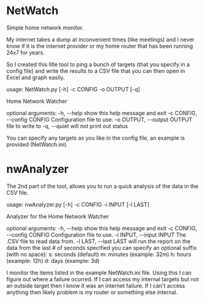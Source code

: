 # NetWatch

Simple home network monitor.

My internet takes a dump at inconvenient times (like meetings) and I never know if it is the internet provider or my home router that has been running 24x7 for years.

So I created this litle tool to ping a bunch of targets (that you specify in a config file) and write the results to a CSV file that you can then open in Excel and graph easily.

usage: NetWatch.py [-h] -c CONFIG -o OUTPUT [-q]

Home Network Watcher

optional arguments:
  -h, --help            show this help message and exit
  -c CONFIG, --config CONFIG
                        Configuration file to use.
  -o OUTPUT, --output OUTPUT
                        file to write to
  -q, --quiet           will not print out status

You can specify any targets as you like in the config file, an example is provided (NetWatch.ini).

# nwAnalyzer
The 2nd part of the tool, allows you to run a quick analysis of the data in the CSV file. 

usage: nwAnalyzer.py [-h] -c CONFIG -i INPUT [-l LAST]

Analyzer for the Home Network Watcher

optional arguments:
  -h, --help            show this help message and exit
  -c CONFIG, --config CONFIG
                        Configuration file to use.
  -i INPUT, --input INPUT
                        The .CSV file to read data from.
  -l LAST, --last LAST  will run the report on the data from the last # of seconds specified you can specify an
                        optional suffix (with no space): s: seconds (default) m: minutes (example: 32m) h: hours
                        (example: 12h) d: days (example: 3d)

I monitor the items listed in the example NetWatch.ini file.  Using this I can figure out where a failure ocurred.  If I can access my internal targets but not an outside target then I know it was an internet failure.  If I can't access anything then likely problem is my router or something else internal.